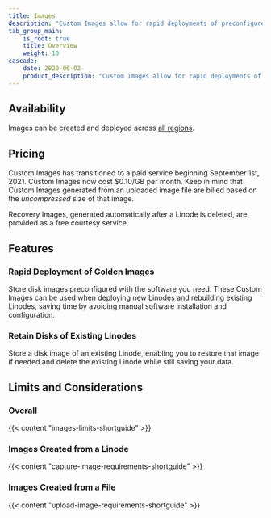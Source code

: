 ```yaml
---
title: Images
description: "Custom Images allow for rapid deployments of preconfigured disks to new or existing Linodes. They can be easily created by capturing a disk on an existing Linode or uploading an image file."
tab_group_main:
    is_root: true
    title: Overview
    weight: 10
cascade:
    date: 2020-06-02
    product_description: "Custom Images allow for rapid deployments of preconfigured disks to new or existing Linodes. They can be easily created by capturing a disk on an existing Linode or uploading an image file."
---
```


## Availability

Images can be created and deployed across [all regions](https://www.linode.com/global-infrastructure/).

## Pricing

Custom Images has transitioned to a paid service beginning September 1st, 2021. Custom Images now cost $0.10/GB per month. Keep in mind that Custom Images generated from an uploaded image file are billed based on the _uncompressed_ size of that image.

Recovery Images, generated automatically after a Linode is deleted, are provided as a free courtesy service.

## Features

### Rapid Deployment of Golden Images

Store disk images preconfigured with the software you need. These Custom Images can be used when deploying new Linodes and rebuilding existing Linodes, saving time by avoiding manual software installation and configuration.

### Retain Disks of Existing Linodes

Store a disk image of an existing Linode, enabling you to restore that image if needed and delete the existing Linode while still saving your data.

## Limits and Considerations

### Overall

{{< content "images-limits-shortguide" >}}

### Images Created from a Linode

{{< content "capture-image-requirements-shortguide" >}}

### Images Created from a File

{{< content "upload-image-requirements-shortguide" >}}